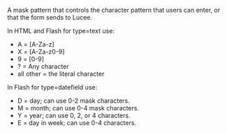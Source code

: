A mask pattern that controls the character pattern that
            users can enter, or that the form sends to Lucee.

In HTML and Flash for type=text use:

- A = [A-Za-z]
- X = [A-Za-z0-9]
- 9 = [0-9]
- ? = Any character
- all other = the literal character

In Flash for type=datefield use:

- D = day; can use 0-2 mask characters.
- M = month; can use 0-4 mask characters.
- Y = year; can use 0, 2, or 4 characters.
- E = day in week; can use 0-4 characters.